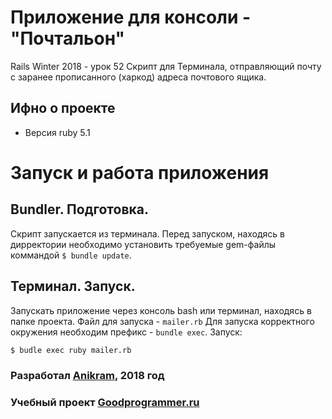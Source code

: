 # Приложение для консоли - "Почтальон"
Rails Winter 2018 - урок 52
Скрипт для Терминала, отправляющий почту с заранее прописанного (харкод) адреса почтового ящика.

## Ифно о проекте

* Версия ruby 5.1

# Запуск и работа приложения
## Bundler. Подготовка.
Скрипт запускается из терминала. Перед запуском, находясь в дирректории необходимо установить требуемые gem-файлы 
коммандой `$ bundle update`.  

## Терминал. Запуск.
Запускать приложение через консоль bash или терминал, находясь в папке проекта. 
Файл для запуска - `mailer.rb` 
Для запуска корректного окружения необходим префикс - `bundle exec`.
Запуск:

```bash
$ budle exec ruby mailer.rb
```
 
### Разработал [Anikram](https://github.com:Anikram), 2018 год
 
### Учебный проект [Goodprogrammer.ru](https://Goodprogrammer.ru)
 